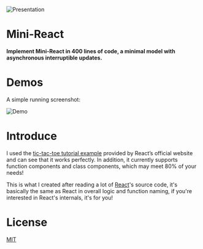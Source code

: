![Presentation](https://i.imgur.com/esCwk1l.png)

# Mini-React

**Implement Mini-React in 400 lines of code, a minimal model with asynchronous interruptible updates.**

# Demos

A simple running screenshot:

![Demo](https://i.imgur.com/wQV5IaC.gif)

# Introduce

I used the [tic-tac-toe tutorial example](https://reactjs.org/tutorial/tutorial.html#what-are-we-building) provided by React’s official website and can see that it works perfectly. In addition, it currently supports function components and class components, which may meet 80% of your needs! 

This is what I created after reading a lot of [React](https://github.com/facebook/react)'s source code, it's basically the same as React in overall logic and function naming, if you're interested in React's internals, it's for you!

# License

[MIT](https://github.com/islizeqiang/mini-react/blob/master/LICENSE)
